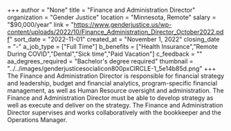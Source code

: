 +++
author = "None"
title = "Finance and Administration Director"
organization = "Gender Justice"
location = "Minnesota, Remote"
salary = "$90,000/year"
link = "https://www.genderjustice.us/wp-content/uploads/2022/10/Finance_Administration_Director_October2022.pdf"
sort_date = "2022-11-01"
created_at = "November 1, 2022"
closing_date = "-"
a_job_type = ["Full Time"]
b_benefits = ["Health Insurance","Remote During COVID","Dental","Sick time","Paid Vacation"]
c_feedback = ""
aa_degrees_required = "Bachelor's degree required"
thumbnail = "../../images/genderjusticesocialicon800pxCIRCLE-1_5e14b85d.png"
+++
The Finance and Administration Director is responsible for financial strategy and leadership, budget and financial analytics, program-specific financial management, as well as Human Resource oversight and administration. The Finance and Administration Director must be able to develop strategy as well as execute and deliver on the strategy. The Finance and Administration Director supervises and works collaboratively with the bookkeeper and the Operations Manager.